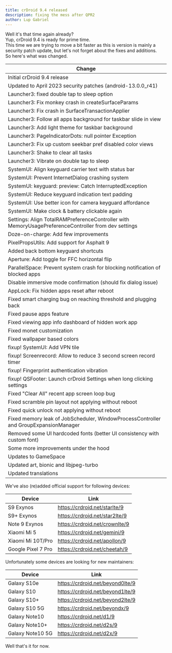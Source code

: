 ```yaml
---
title: crDroid 9.4 released
description: fixing the mess after QPR2
author: Lup Gabriel
---
```


Well it's that time again already?  
Yup, crDroid 9.4 is ready for prime time.  
This time we are trying to move a bit faster as this is version is mainly a security patch update, but let's not forget about the fixes and additions.  
So here's what was changed.

| Change |
| --- |
| Initial crDroid 9.4 release |
| Updated to April 2023 security patches (android-13.0.0_r41) |
| Launcher3: fixed double tap to sleep option |
| Launcher3: Fix monkey crash in createSurfaceParams |
| Launcher3: Fix crash in SurfaceTransactionApplier |
| Launcher3: Follow all apps background for taskbar slide in view |
| Launcher3: Add light theme for taskbar background |
| Launcher3: PageIndicatorDots: null pointer Exception |
| Launcher3: Fix up custom seekbar pref disabled color views |
| Launcher3: Shake to clear all tasks |
| Launcher3: Vibrate on double tap to sleep |
| SystemUI: Align keyguard carrier text with status bar |
| SystemUI: Prevent InternetDialog crashing system |
| SystemUI: keyguard: preview: Catch InterruptedException |
| SystemUI: Reduce keyguard indication text padding |
| SystemUI: Use better icon for camera keyguard affordance |
| SystemUI: Make clock & battery clickable again |
| Settings: Align TotalRAMPreferenceController with MemoryUsagePreferenceController from dev settings |
| Doze-on-charge: Add few improvements |
| PixelPropsUtils: Add support for Asphalt 9 |
| Added back bottom keyguard shortcuts |
| Aperture: Add toggle for FFC horizontal flip |
| ParallelSpace: Prevent system crash for blocking notification of blocked apps |
| Disable immersive mode confirmation (should fix dialog issue) |
| AppLock: Fix hidden apps reset after reboot |
| Fixed smart charging bug on reaching threshold and plugging back |
| Fixed pause apps feature |
| Fixed viewing app info dashboard of hidden work app |
| Fixed monet customization |
| Fixed wallpaper based colors |
| fixup! SystemUI: Add VPN tile |
| fixup! Screenrecord: Allow to reduce 3 second screen record timer |
| fixup! Fingerprint authentication vibration |
| fixup! QSFooter: Launch crDroid Settings when long clicking settings |
| Fixed "Clear All" recent app screen loop bug |
| Fixed scramble pin layout not applying without reboot |
| Fixed quick unlock not applying without reboot |
| Fixed memory leak of JobScheduler, WindowProcessController and GroupExpansionManager |
| Removed some UI hardcoded fonts (better UI consistency with custom font) |
| Some more improvements under the hood |
| Updates to GameSpace |
| Updated art, bionic and libjpeg-turbo |
| Updated translations |

We've also (re)added official support for following devices:  

| Device | Link |
| --- | --- |
| S9 Exynos | <https://crdroid.net/starlte/9> |
| S9+ Exynos | <https://crdroid.net/star2lte/9> |
| Note 9 Exynos | <https://crdroid.net/crownlte/9> |
| Xiaomi Mi 5 | <https://crdroid.net/gemini/9> |
| Xiaomi Mi 10T/Pro | <https://crdroid.net/apollon/9> |
| Google Pixel 7 Pro | <https://crdroid.net/cheetah/9> |

Unfortunately some devices are looking for new maintainers:

| Device | Link |
| --- | --- |
| Galaxy S10e | <https://crdroid.net/beyond0lte/9> |
| Galaxy S10 | <https://crdroid.net/beyond1lte/9> |
| Galaxy S10+ | <https://crdroid.net/beyond2lte/9> |
| Galaxy S10 5G | <https://crdroid.net/beyondx/9> |
| Galaxy Note10 | <https://crdroid.net/d1/9> |
| Galaxy Note10+ | <https://crdroid.net/d2s/9> |
| Galaxy Note10 5G | <https://crdroid.net/d2x/9> |

Well that's it for now.
